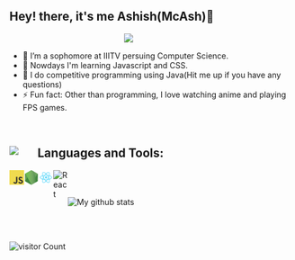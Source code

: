 ## Hey! there, it's me Ashish(McAsh)👋

<img src="https://tenor.com/view/izuku-midoriya-my-hero-academia-boku-no-hero-academia-mha-bnha-gif-16724638" width="300" align='right'>
<br/>

- 🔭 I’m a sophomore at IIITV persuing Computer Science.
- 🌱 Nowdays I'm learning Javascript and CSS.
- 💬 I do competitive programming using Java(Hit me up if you have any questions)
- ⚡ Fun fact: Other than programming, I love watching anime and playing FPS games.


<br/>


## <img align='left' src="https://media.giphy.com/media/mTs11L9uuyGiI/giphy.gif" width="50"> Languages and Tools:

<img align="left" alt="JavaScript" width="26px" src="https://raw.githubusercontent.com/github/explore/80688e429a7d4ef2fca1e82350fe8e3517d3494d/topics/javascript/javascript.png" />
<img align="left" alt="Node.js" width="26px" src="https://raw.githubusercontent.com/github/explore/80688e429a7d4ef2fca1e82350fe8e3517d3494d/topics/nodejs/nodejs.png" />
<img align="left" alt="React" width="26px" src="https://raw.githubusercontent.com/github/explore/80688e429a7d4ef2fca1e82350fe8e3517d3494d/topics/react/react.png" />
<img align="left" alt="React" width="26px" src="https://upload.wikimedia.org/wikipedia/commons/thumb/1/18/ISO_C%2B%2B_Logo.svg/1200px-ISO_C%2B%2B_Logo.svg.png" />

<br/>
<br/>

![My github stats](https://github-readme-stats.vercel.app/api?username=mcash09&show_icons=true&theme=synthwave)

<br/>
<br/>


![visitor Count](https://visitor-badge.laobi.icu/badge?page_id=mcash09.mcash09)

